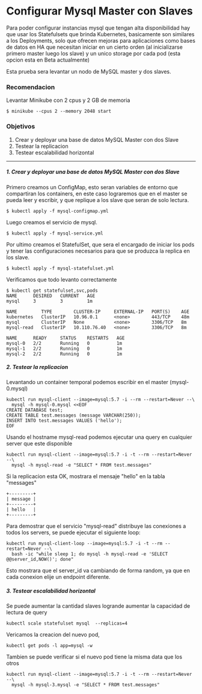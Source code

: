 # Configurar Mysql Master con Slaves

Para poder configurar instancias mysql que tengan alta disponibilidad hay que usar los Statefulsets que brinda Kubernetes, basicamente son similares a los Deployments, solo que ofrecen mejoras para aplicaciones como bases de datos en HA que necesitan iniciar en un cierto orden (al inicializarse primero master luego los slave) y un unico storage por cada pod (esta opcion esta en Beta actualmente)

Esta prueba sera levantar un nodo de MySQL master y dos slaves.

### Recomendacion

Levantar Minikube con 2 cpus y 2 GB de memoria
```
$ minikube --cpus 2 --memory 2048 start
```

### Objetivos

1. Crear y deployar una base de datos MySQL Master con dos Slave
2. Testear la replicacion 
3. Testear escalabilidad horizontal 

------



##### 1. Crear y deployar una base de datos MySQL Master con dos Slave

Primero creamos un ConfigMap, esto seran variables de entorno que compartiran los containers, en este caso lograremos que en el master se pueda leer y escribir, y que replique a los slave que seran de solo lectura.

```
$ kubectl apply -f mysql-configmap.yml
```

Luego creamos el servicio de mysql.

```
$ kubectl apply -f mysql-service.yml
```

Por ultimo creamos el StatefulSet, que sera el encargado de iniciar los pods y tener las configuraciones necesarios para que se produzca la replica en los slave.

```
$ kubectl apply -f mysql-statefulset.yml
```

Verificamos que todo levanto correctamente

```
$ kubectl get statefulset,svc,pods
NAME      DESIRED   CURRENT   AGE
mysql     3         3         1m

NAME         TYPE        CLUSTER-IP     EXTERNAL-IP   PORT(S)    AGE
kubernetes   ClusterIP   10.96.0.1      <none>        443/TCP    48m
mysql        ClusterIP   None           <none>        3306/TCP   8m
mysql-read   ClusterIP   10.110.76.40   <none>        3306/TCP   8m

NAME      READY     STATUS    RESTARTS   AGE
mysql-0   2/2       Running   0          1m
mysql-1   2/2       Running   0          1m
mysql-2   2/2       Running   0          1m
```


##### 2. Testear la replicacion 

Levantando un container temporal podemos escribir en el master (mysql-0.mysql)

```
kubectl run mysql-client --image=mysql:5.7 -i --rm --restart=Never --\
  mysql -h mysql-0.mysql <<EOF
CREATE DATABASE test;
CREATE TABLE test.messages (message VARCHAR(250));
INSERT INTO test.messages VALUES ('hello');
EOF
```

Usando el hostname mysql-read podemos ejecutar una query en cualquier server que este disponible

```
kubectl run mysql-client --image=mysql:5.7 -i -t --rm --restart=Never --\
  mysql -h mysql-read -e "SELECT * FROM test.messages"
```

Si la replicacion esta OK, mostrara el mensaje "hello" en la tabla "messages"

```
+---------+
| message |
+---------+
| hello   |
+---------+
```

Para demostrar que el servicio "mysql-read" distribuye las conexiones a todos los servers, se puede ejecutar el siguiente loop:

```
kubectl run mysql-client-loop --image=mysql:5.7 -i -t --rm --restart=Never --\
  bash -ic "while sleep 1; do mysql -h mysql-read -e 'SELECT @@server_id,NOW()'; done"
```

Esto mostrara que el server_id va cambiando de forma random, ya que en cada conexion elije un endpoint diferente.



##### 3. Testear escalabilidad horizontal 

Se puede aumentar la cantidad slaves logrande aumentar la capacidad de lectura de query

```
kubectl scale statefulset mysql  --replicas=4
```

Vericamos la creacion del nuevo pod,

```
kubectl get pods -l app=mysql -w
```

Tambien se puede verificar si el nuevo pod tiene la misma data que los otros

```
kubectl run mysql-client --image=mysql:5.7 -i -t --rm --restart=Never --\
  mysql -h mysql-3.mysql -e "SELECT * FROM test.messages"
```
